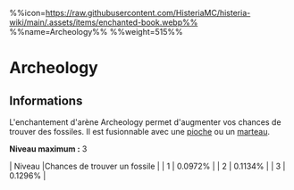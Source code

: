 %%icon=https://raw.githubusercontent.com/HisteriaMC/histeria-wiki/main/.assets/items/enchanted-book.webp%%
%%name=Archeology%%
%%weight=515%%
# Archeology

## Informations
L'enchantement d'arène Archeology permet d'augmenter vos chances de trouver des fossiles. Il est fusionnable avec une [pioche](https://histeria.fr/wiki/outils/histerite-pickaxe) ou un [marteau](https://histeria.fr/wiki/outils/hammer).


**Niveau maximum :** 3

| Niveau |Chances de trouver un fossile |
| 1 |	0.0972% |
| 2 |	0.1134% |
| 3 |	0.1296% |
